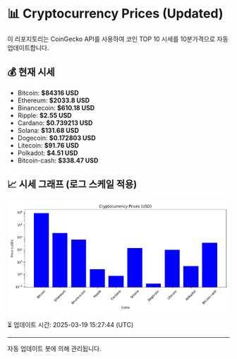 
# 📊 Cryptocurrency Prices (Updated)

이 리포지토리는 CoinGecko API를 사용하여 코인 TOP 10 시세를 10분가격으로 자동 업데이트합니다.

## 💰 현재 시세
- Bitcoin: **$84316 USD**
- Ethereum: **$2033.8 USD**
- Binancecoin: **$610.18 USD**
- Ripple: **$2.55 USD**
- Cardano: **$0.739213 USD**
- Solana: **$131.68 USD**
- Dogecoin: **$0.172803 USD**
- Litecoin: **$91.76 USD**
- Polkadot: **$4.51 USD**
- Bitcoin-cash: **$338.47 USD**

## 📈 시세 그래프 (로그 스케일 적용)
![Crypto Prices](crypto_prices.png)

⏳ 업데이트 시간: 2025-03-19 15:27:44 (UTC)

---
자동 업데이트 봇에 의해 관리됩니다.
